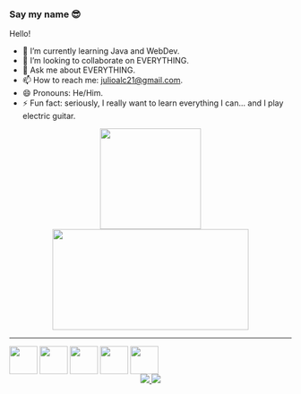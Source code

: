 ### Say my name 😎
<p align="center">
</p>
Hello! 

- 🌱 I’m currently learning Java and WebDev.
- 👯 I’m looking to collaborate on EVERYTHING.
- 💬 Ask me about EVERYTHING.
- 📫 How to reach me: julioalc21@gmail.com.
- 😄 Pronouns: He/Him.
- ⚡ Fun fact: seriously, I really want to learn everything I can... and I play electric guitar.


<div align="center">
  <a href="https://github.com/alcantarajulio">
  <img height="180em" src="https://github-readme-stats.vercel.app/api?username=alcantarajulio&show_icons=true&theme=tokyonight&include_all_commits=true&count_private=true"/>
  <img height="180em" width="350em" src="https://github-readme-stats.vercel.app/api/top-langs/?username=alcantarajulio&layout=compact&langs_count=7&theme=tokyonight"/>
</div>
 
 * * *
 <div align="center" style="display: inline-block">
   <img align="center" height="50" width="50" src="https://cdn.jsdelivr.net/gh/devicons/devicon/icons/python/python-original.svg" />
   <!-- <img align="center" height="50" width="50" src="https://cdn.jsdelivr.net/gh/devicons/devicon/icons/bash/bash-original.svg" /> -->
   <img align="center" height="50" width="50" src="https://cdn.jsdelivr.net/gh/devicons/devicon/icons/linux/linux-original.svg" />
   <img align="center" height="50" width="50" src="https://cdn.jsdelivr.net/gh/devicons/devicon/icons/gimp/gimp-original-wordmark.svg"/>
   <img align="center" height="50" width="50" src="https://cdn.jsdelivr.net/gh/devicons/devicon/icons/java/java-original.svg" />
   <img align="center" height="50" width="50" src="https://cdn.jsdelivr.net/gh/devicons/devicon//icons/html5/html5-original.svg" />
  </div>
  
 <br>
 <div align="center">
  <a href="https://www.linkedin.com/in/j%C3%BAlio-alcantara-6b23451a0/"> <img src="https://img.shields.io/badge/LinkedIn-0077B5?style=for-the-badge&logo=linkedin&logoColor=white"</a>
  <a href="https://www.instagram.com/_j_ulio"> <img src="https://img.shields.io/badge/Instagram-E4405F?style=for-the-badge&logo=instagram&logoColor=white"</a>
</div>
   
